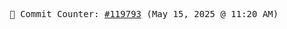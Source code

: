 <p align="center">
    <samp>
        📮 Commit Counter: <a href="https://github.com/Javascript-void0/Javascript-void0/commits/main">#119793</a> (May 15, 2025 @ 11:20 AM)
    </samp>
</p>